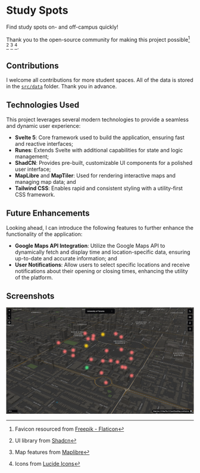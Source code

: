 # Study Spots

Find study spots on- and off-campus quickly!

Thank you to the open-source community for making this project possible[^1] [^2]
[^3] [^4].

## Contributions

I welcome all contributions for more student spaces. All of the data is stored in the
[`src/data`](./src/data/) folder. Thank you in advance.

## Technologies Used

This project leverages several modern technologies to provide a seamless and
dynamic user experience:

- **Svelte 5**: Core framework used to build the application, ensuring fast and
  reactive interfaces;
- **Runes**: Extends Svelte with additional capabilities for state and logic
  management;
- **ShadCN**: Provides pre-built, customizable UI components for a polished user
  interface;
- **MapLibre** and **MapTiler**: Used for rendering interactive maps and
  managing map data; and
- **Tailwind CSS**: Enables rapid and consistent styling with a utility-first
  CSS framework.

## Future Enhancements

Looking ahead, I can introduce the following features to further enhance the
functionality of the application:

- **Google Maps API Integration**: Utilize the Google Maps API to dynamically
  fetch and display time and location-specific data, ensuring up-to-date and
  accurate information; and
- **User Notifications**: Allow users to select specific locations and receive
  notifications about their opening or closing times, enhancing the utility of
  the platform.

## Screenshots

![](./static/desktop.png "Desktop View")

[^1]:
    Favicon resourced from
    [Freepik - Flaticon](https://www.flaticon.com/free-icons/study)

[^2]: UI library from [Shadcn](https://www.shadcn-svelte.com/)

[^3]: Map features from [Maplibre](https://maplibre.org/)

[^4]: Icons from [Lucide Icons](https://lucide.dev/)
